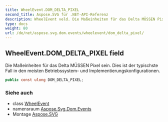 ```yaml
---
title: WheelEvent.DOM_DELTA_PIXEL
second_title: Aspose.SVG für .NET-API-Referenz
description: WheelEvent veld. Die Maßeinheiten für das Delta MÜSSEN Pixel sein. Dies ist der typischste Fall in den meisten Betriebssystem und Implementierungskonfigurationen.
type: docs
weight: 80
url: /de/net/aspose.svg.dom.events/wheelevent/dom_delta_pixel/
---
```

## WheelEvent.DOM_DELTA_PIXEL field

Die Maßeinheiten für das Delta MÜSSEN Pixel sein. Dies ist der typischste Fall in den meisten Betriebssystem- und Implementierungskonfigurationen.

```csharp
public const ulong DOM_DELTA_PIXEL;
```

### Siehe auch

* class [WheelEvent](../)
* namensraum [Aspose.Svg.Dom.Events](../../wheelevent/)
* Montage [Aspose.SVG](../../../)



